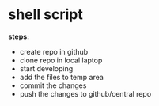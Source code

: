 # shell script

**steps:**
* create repo in github
* clone repo in local laptop
* start developing
* add the files to temp area
* commit the changes
* push the changes to github/central repo




